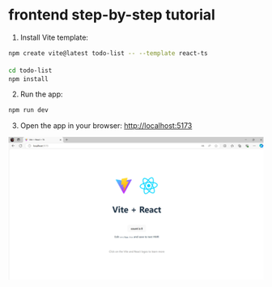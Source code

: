 # frontend step-by-step tutorial

1. Install Vite template:

```bash
npm create vite@latest todo-list -- --template react-ts

cd todo-list
npm install
```

2. Run the app:

```bash
npm run dev
```

3. Open the app in your browser: [http://localhost:5173](http://localhost:5173)

![alt text](images/vite-react.png)
